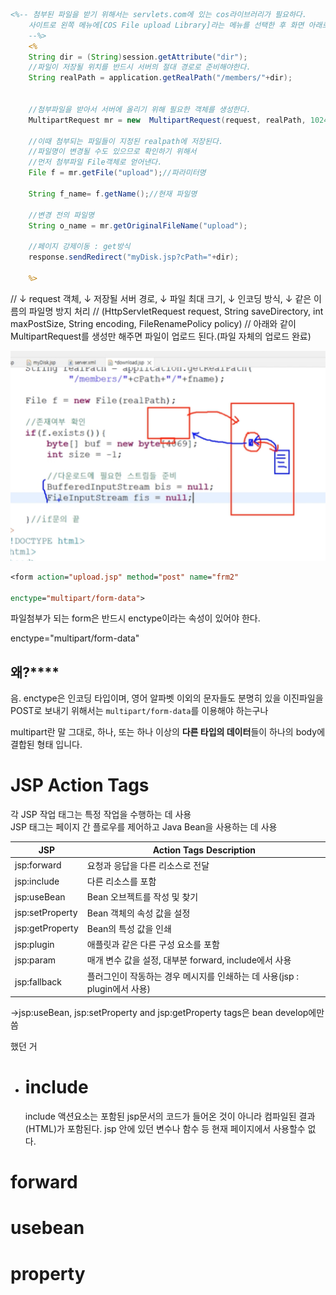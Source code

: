 ---
---



```jsp
<%-- 첨부된 파일을 받기 위해서는 servlets.com에 있는 cos라이브러리가 필요하다. 
    사이트로 왼쪽 메뉴에[COS File upload Library]라는 메뉴를 선택한 후 화면 아래로 내려[download]항목에 있는 표에 cos-22.05.zip을 다운받아 압축해제 후 그 안에 있는 lib/cos.jar파일을 현재 프로젝트의 webapp/WEB-INF/lib에 복사해넣는다.
    --%> 
    <%
    String dir = (String)session.getAttribute("dir");
    //파일이 저장될 위치를 반드시 서버의 절대 경로로 준비해야한다.
    String realPath = application.getRealPath("/members/"+dir);
    
    
    //첨부파일을 받아서 서버에 올리기 위해 필요한 객체를 생성한다.
    MultipartRequest mr = new  MultipartRequest(request, realPath, 1024*1024*5, new DefaultFileRenamePolicy());//같은 파일이면 이름 변경후 저장한다.
    
    //이때 첨부되는 파일들이 지정된 realpath에 저장된다.
    //파일명이 변경될 수도 있으므로 확인하기 위해서
    //먼저 첨부파일 File객체로 얻어낸다.
    File f = mr.getFile("upload");//파라미터명
    
    String f_name= f.getName();//현재 파일명
    
    //변경 전의 파일명
    String o_name = mr.getOriginalFileName("upload");
    
    //페이지 강제이동 : get방식
    response.sendRedirect("myDisk.jsp?cPath="+dir);
    
    %>
```
// ↓ request 객체, ↓ 저장될 서버 경로, ↓ 파일 최대 크기, ↓ 인코딩 방식, ↓ 같은 이름의 파일명 방지 처리 // (HttpServletRequest request, String saveDirectory, int maxPostSize, String encoding, FileRenamePolicy policy) // 아래와 같이 MultipartRequest를 생성만 해주면 파일이 업로드 된다.(파일 자체의 업로드 완료)

![image](/assets/img/2025-03-21-File-Upload/Pasted-image-20240529123716.png)
```jsp
<form action="upload.jsp" method="post" name="frm2"

enctype="multipart/form-data">
```

파일첨부가 되는 form은 반드시 enctype이라는 속성이 있어야 한다.

enctype="multipart/form-data"

## 왜?****
음. enctype은 인코딩 타입이며, 영어 알파벳 이외의 문자들도 분명히 있을 이진파일을 POST로 보내기 위해서는 `multipart/form-data`를 이용해야 하는구나

multipart란 말 그대로, 하나, 또는 하나 이상의 **다른 타입의 데이터**들이 하나의 body에 결합된 형태 입니다.



# JSP Action Tags

각 JSP 작업 태그는 특정 작업을 수행하는 데 사용  
JSP 태그는 페이지 간 플로우를 제어하고 Java Bean을 사용하는 데 사용

| JSP             | Action Tags Description                         |
| --------------- | ----------------------------------------------- |
| jsp:forward     | 요청과 응답을 다른 리소스로 전달                              |
| jsp:include     | 다른 리소스를 포함                                      |
| jsp:useBean     | Bean 오브젝트를 작성 및 찾기                              |
| jsp:setProperty | Bean 객체의 속성 값을 설정                               |
| jsp:getProperty | Bean의 특성 값을 인쇄                                  |
| jsp:plugin      | 애플릿과 같은 다른 구성 요소를 포함                            |
| jsp:param       | 매개 변수 값을 설정, 대부분 forward, include에서 사용          |
| jsp:fallback    | 플러그인이 작동하는 경우 메시지를 인쇄하는 데 사용(jsp : plugin에서 사용) |

->jsp:useBean, jsp:setProperty and jsp:getProperty tags은 bean develop에만 씀

했던 거
- # include
	 include 액션요소는 포함된 jsp문서의 코드가 들어온 것이 아니라 
	컴파일된 결과(HTML)가 포함된다.
	jsp 안에 있던 변수나 함수 등 현재 페이지에서 사용할수 없다.
	


# forward
# usebean
# property
